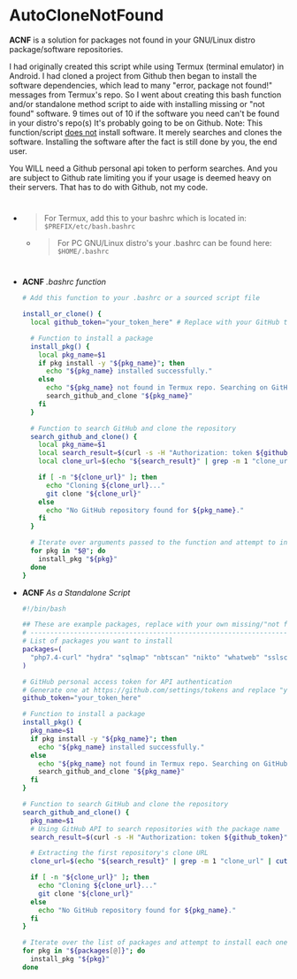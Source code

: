 # AutoCloneNotFound
**ACNF** is a solution for packages not found in your GNU/Linux distro package/software repositories.

I had originally created this script while using Termux (terminal emulator) in Android.
I had cloned a project from Github then began to install the software dependencies,
which lead to many "error, package not found!" messages from Termux's repo.
So I went about creating this bash function and/or standalone method script
to aide with installing missing or "not found" software. 
9 times out of 10 if the software you need can't be found in your distro's repo(s)
It's probably going to be on Github. Note: This function/script
<u>does not</u> install software. It merely searches and clones the software.
Installing the software after the fact is still done by you, the end user.

You WILL need a Github personal api token to perform searches.
And you are subject to Github rate limiting you if your usage is deemed heavy on their servers.
That has to do with Github, not my code.
#
- > For Termux, add this to your bashrc which is located in: `$PREFIX/etc/bash.bashrc` <br>
   - > For PC GNU/Linux distro's your .bashrc can be found here: `$HOME/.bashrc`
#


- **ACNF** _.bashrc function_
  ```sh
  # Add this function to your .bashrc or a sourced script file

  install_or_clone() {
    local github_token="your_token_here" # Replace with your GitHub token

    # Function to install a package
    install_pkg() {
      local pkg_name=$1
      if pkg install -y "${pkg_name}"; then
        echo "${pkg_name} installed successfully."
      else
        echo "${pkg_name} not found in Termux repo. Searching on GitHub..."
        search_github_and_clone "${pkg_name}"
      fi
    }

    # Function to search GitHub and clone the repository
    search_github_and_clone() {
      local pkg_name=$1
      local search_result=$(curl -s -H "Authorization: token ${github_token}" "https://api.github.com/search/repositories?q=${pkg_name}+in:name&sort=stars&order=desc")
      local clone_url=$(echo "${search_result}" | grep -m 1 "clone_url" | cut -d '"' -f 4)

      if [ -n "${clone_url}" ]; then
        echo "Cloning ${clone_url}..."
        git clone "${clone_url}"
      else
        echo "No GitHub repository found for ${pkg_name}."
      fi
    }

    # Iterate over arguments passed to the function and attempt to install each one
    for pkg in "$@"; do
      install_pkg "${pkg}"
    done
  }
  ```

- **ACNF** _As a Standalone Script_
  ```bash
  #!/bin/bash

  ## These are example packages, replace with your own missing/"not found" packages ##
  # -------------------------------------------------------------------------------- #
  # List of packages you want to install
  packages=(
    "php7.4-curl" "hydra" "sqlmap" "nbtscan" "nikto" "whatweb" "sslscan" "jq" "golang" "adb" "xsltproc" "ldapscripts" "libssl-dev" "python-pip" "xvfb" "urlcrazy" "iputils-ping" "enum4linux" "dnsutils" # add the rest of your "package's not found" here
  )

  # GitHub personal access token for API authentication
  # Generate one at https://github.com/settings/tokens and replace "your_token_here" with it
  github_token="your_token_here"

  # Function to install a package
  install_pkg() {
    pkg_name=$1
    if pkg install -y "${pkg_name}"; then
      echo "${pkg_name} installed successfully."
    else
      echo "${pkg_name} not found in Termux repo. Searching on GitHub..."
      search_github_and_clone "${pkg_name}"
    fi
  }

  # Function to search GitHub and clone the repository
  search_github_and_clone() {
    pkg_name=$1
    # Using GitHub API to search repositories with the package name
    search_result=$(curl -s -H "Authorization: token ${github_token}" "https://api.github.com/search/repositories?q=${pkg_name}+in:name&sort=stars&order=desc")

    # Extracting the first repository's clone URL
    clone_url=$(echo "${search_result}" | grep -m 1 "clone_url" | cut -d '"' -f 4)

    if [ -n "${clone_url}" ]; then
      echo "Cloning ${clone_url}..."
      git clone "${clone_url}"
    else
      echo "No GitHub repository found for ${pkg_name}."
    fi
  }

  # Iterate over the list of packages and attempt to install each one
  for pkg in "${packages[@]}"; do
    install_pkg "${pkg}"
  done
  ```
  
